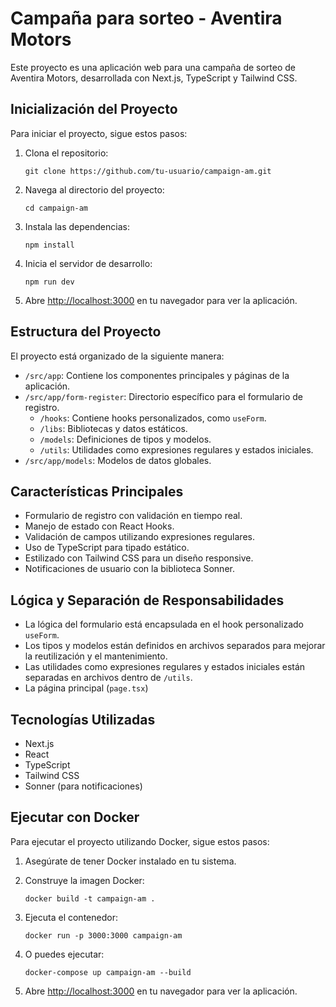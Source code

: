 # Campaña para sorteo - Aventira Motors

Este proyecto es una aplicación web para una campaña de sorteo de Aventira Motors, desarrollada con Next.js, TypeScript y Tailwind CSS.

## Inicialización del Proyecto

Para iniciar el proyecto, sigue estos pasos:

1. Clona el repositorio:
   ```
   git clone https://github.com/tu-usuario/campaign-am.git
   ```

2. Navega al directorio del proyecto:
   ```
   cd campaign-am
   ```

3. Instala las dependencias:
   ```
   npm install
   ```

4. Inicia el servidor de desarrollo:
   ```
   npm run dev
   ```

5. Abre [http://localhost:3000](http://localhost:3000) en tu navegador para ver la aplicación.

## Estructura del Proyecto

El proyecto está organizado de la siguiente manera:

- `/src/app`: Contiene los componentes principales y páginas de la aplicación.
- `/src/app/form-register`: Directorio específico para el formulario de registro.
  - `/hooks`: Contiene hooks personalizados, como `useForm`.
  - `/libs`: Bibliotecas y datos estáticos.
  - `/models`: Definiciones de tipos y modelos.
  - `/utils`: Utilidades como expresiones regulares y estados iniciales.
- `/src/app/models`: Modelos de datos globales.

## Características Principales

- Formulario de registro con validación en tiempo real.
- Manejo de estado con React Hooks.
- Validación de campos utilizando expresiones regulares.
- Uso de TypeScript para tipado estático.
- Estilizado con Tailwind CSS para un diseño responsive.
- Notificaciones de usuario con la biblioteca Sonner.

## Lógica y Separación de Responsabilidades

- La lógica del formulario está encapsulada en el hook personalizado `useForm`.
- Los tipos y modelos están definidos en archivos separados para mejorar la reutilización y el mantenimiento.
- Las utilidades como expresiones regulares y estados iniciales están separadas en archivos dentro de `/utils`.
- La página principal (`page.tsx`)

## Tecnologías Utilizadas

- Next.js
- React
- TypeScript
- Tailwind CSS
- Sonner (para notificaciones)

## Ejecutar con Docker

Para ejecutar el proyecto utilizando Docker, sigue estos pasos:

1. Asegúrate de tener Docker instalado en tu sistema.

2. Construye la imagen Docker:
   ```
   docker build -t campaign-am .
   ```

3. Ejecuta el contenedor:
   ```
   docker run -p 3000:3000 campaign-am
   ```

4. O puedes ejecutar:
   ```
   docker-compose up campaign-am --build
   ```

5. Abre [http://localhost:3000](http://localhost:3000) en tu navegador para ver la aplicación.
